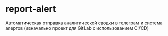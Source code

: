 # report-alert
Автоматическая отправка аналитической сводки в телеграм и система алертов (изначально проект для GitLab с использованием CI/CD)
